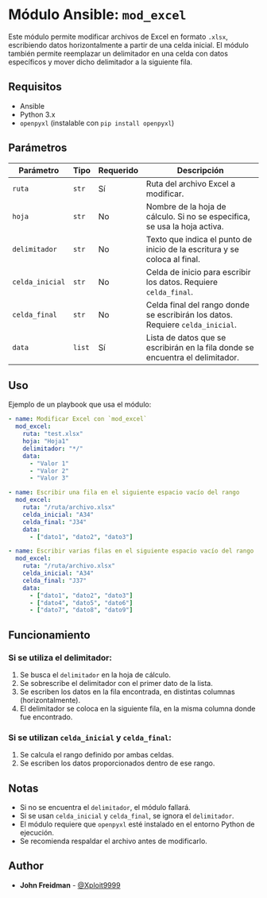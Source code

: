 # Módulo Ansible: `mod_excel`

Este módulo permite modificar archivos de Excel en formato `.xlsx`, escribiendo datos horizontalmente a partir de una celda inicial.
El módulo también permite reemplazar un delimitador en una celda con datos específicos y mover dicho delimitador a la siguiente fila.

## Requisitos

- Ansible
- Python 3.x
- `openpyxl` (instalable con `pip install openpyxl`)

## Parámetros

| Parámetro    | Tipo   | Requerido | Descripción                                                                    |
|--------------|--------|-----------|--------------------------------------------------------------------------------|
| `ruta`       | `str`  | Sí        | Ruta del archivo Excel a modificar.                                            |
| `hoja`       | `str`  | No        | Nombre de la hoja de cálculo. Si no se especifica, se usa la hoja activa.      |
| `delimitador`| `str`  | No        | Texto que indica el punto de inicio de la escritura y se coloca al final.      |
| `celda_inicial` | `str` | No      | Celda de inicio para escribir los datos. Requiere `celda_final`.               |
| `celda_final` | `str` | No        | Celda final del rango donde se escribirán los datos. Requiere `celda_inicial`. |
| `data`       | `list` | Sí        | Lista de datos que se escribirán en la fila donde se encuentra el delimitador. |

## Uso

Ejemplo de un playbook que usa el módulo:

```yaml
- name: Modificar Excel con `mod_excel`
  mod_excel:
    ruta: "test.xlsx"
    hoja: "Hoja1"
    delimitador: "*/"
    data: 
      - "Valor 1"
      - "Valor 2"
      - "Valor 3"

- name: Escribir una fila en el siguiente espacio vacío del rango
  mod_excel:
    ruta: "/ruta/archivo.xlsx"
    celda_inicial: "A34"
    celda_final: "J34"
    data:
      - ["dato1", "dato2", "dato3"]

- name: Escribir varias filas en el siguiente espacio vacío del rango
  mod_excel:
    ruta: "/ruta/archivo.xlsx"
    celda_inicial: "A34"
    celda_final: "J37"
    data:
      - ["dato1", "dato2", "dato3"]
      - ["dato4", "dato5", "dato6"]
      - ["dato7", "dato8", "dato9"]
```

## Funcionamiento
### Si se utiliza el delimitador:
1. Se busca el `delimitador` en la hoja de cálculo.
2. Se sobrescribe el delimitador con el primer dato de la lista.
3. Se escriben los datos en la fila encontrada, en distintas columnas (horizontalmente).
4. El delimitador se coloca en la siguiente fila, en la misma columna donde fue encontrado.

### Si se utilizan `celda_inicial` y `celda_final`:
1. Se calcula el rango definido por ambas celdas.
2. Se escriben los datos proporcionados dentro de ese rango.

## Notas

- Si no se encuentra el `delimitador`, el módulo fallará.
- Si se usan `celda_inicial` y `celda_final`, se ignora el `delimitador`.
- El módulo requiere que `openpyxl` esté instalado en el entorno Python de ejecución.
- Se recomienda respaldar el archivo antes de modificarlo.
  
## Author

- **John Freidman** - [@Xploit9999](https://github.com/Xploit9999)
